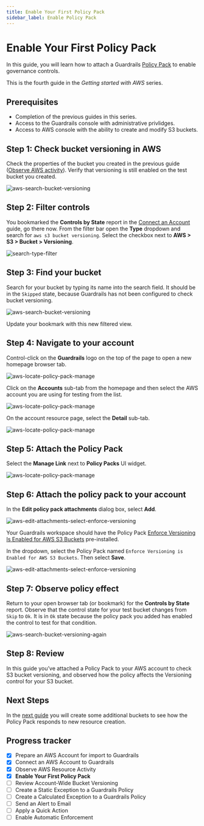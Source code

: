```yaml
---
title: Enable Your First Policy Pack
sidebar_label: Enable Policy Pack
---
```



# Enable Your First Policy Pack

In this guide, you will learn how to attach a Guardrails [Policy Pack](https://turbot.com/guardrails/docs/guides/configuring-guardrails/policy-packs) to enable governance controls.

This is the fourth guide in the *Getting started with AWS* series.

## Prerequisites

- Completion of the previous guides in this series.
- Access to the Guardrails console with administrative privlidges.
- Access to AWS console with the ability to create and modify S3 buckets.

## Step 1: Check bucket versioning in AWS

Check the properties of the bucket you created in the previous guide ([Observe AWS activity](/guardrails/docs/getting-started/getting-started-aws/observe-aws-activity)). Verify that versioning is still enabled on the test bucket you created.

<p><img alt="aws-search-bucket-versioning" src="/images/docs/guardrails/getting-started/getting-started-aws/enable-policy-pack/bucket-versioning-enabled.png"/></p>

## Step 2: Filter controls

You bookmarked the **Controls by State** report in the [Connect an Account](/guardrails/docs/getting-started/getting-started-aws/observe-aws-activity) guide, go there now. From the filter bar open the **Type** dropdown and search for `aws s3 bucket versioning`. Select the checkbox next to **AWS > S3 > Bucket > Versioning**. 

<p><img alt="search-type-filter" src="/images/docs/guardrails/getting-started/getting-started-aws/enable-policy-pack/search-type-filter.png"/></p>

## Step 3: Find your bucket

Search for your bucket by typing its name into the search field. It should be in the `Skipped` state, because Guardrails has not been configured to check bucket versioning.

<p><img alt="aws-search-bucket-versioning" src="/images/docs/guardrails/getting-started/getting-started-aws/enable-policy-pack/search-filtered-versioning-controls.png"/></p>

Update your bookmark with this new filtered view.

## Step 4: Navigate to your account

Control-click on the **Guardrails** logo on the top of the page to open a new homepage browser tab.

<p><img alt="aws-locate-policy-pack-manage" src="/images/docs/guardrails/getting-started/getting-started-aws/enable-policy-pack/navigate-1.png"/></p>

Click on the **Accounts** sub-tab from the homepage and then select the AWS account you are using for testing from the list.

<p><img alt="aws-locate-policy-pack-manage" src="/images/docs/guardrails/getting-started/getting-started-aws/enable-policy-pack/navigate-2.png"/></p>

On the account resource page, select the **Detail** sub-tab.

<p><img alt="aws-locate-policy-pack-manage" src="/images/docs/guardrails/getting-started/getting-started-aws/enable-policy-pack/navigate-3.png"/></p>


## Step 5: Attach the Policy Pack

Select the **Manage Link** next to **Policy Packs** UI widget.

<p><img alt="aws-locate-policy-pack-manage" src="/images/docs/guardrails/getting-started/getting-started-aws/enable-policy-pack/aws-locate-policy-pack-manage.png"/></p>

## Step 6: Attach the policy pack to your account

In the **Edit policy pack attachments** dialog box, select **Add**.

<p><img alt="aws-edit-attachments-select-enforce-versioning" src="/images/docs/guardrails/getting-started/getting-started-aws/enable-policy-pack/enforce-versioning-1.png"/></p>

Your Guardrails workspace should have the Policy Pack [Enforce Versioning Is Enabled for AWS S3 Buckets](https://hub.guardrails.turbot.com/policy-packs/aws_s3_enforce_versioning_is_enabled_for_buckets) pre-installed.

In the dropdown, select the Policy Pack named `Enforce Versioning is Enabled for AWS S3 Buckets`. Then select **Save**.

<p><img alt="aws-edit-attachments-select-enforce-versioning" src="/images/docs/guardrails/getting-started/getting-started-aws/enable-policy-pack/enforce-versioning-2.png"/></p>

## Step 7: Observe policy effect

Return to your open browser tab (or bookmark) for the **Controls by State** report. Observe that the control state for your test bucket changes from `Skip` to `Ok`. It is in `Ok` state because the policy pack you added has enabled the control to test for that condition.

<p><img alt="aws-search-bucket-versioning-again" src="/images/docs/guardrails/getting-started/getting-started-aws/enable-policy-pack/aws-search-bucket-versioning-again.png"/></p>

## Step 8: Review

In this guide you’ve attached a Policy Pack to your AWS account to check S3 bucket versioning, and observed how the policy affects the Versioning control for your S3 bucket.

## Next Steps

In the [next guide](/guardrails/docs/getting-started/getting-started-aws/review-account-wide) you will create some additional buckets to see how the Policy Pack responds to new resource creation.


## Progress tracker

- [x] Prepare an AWS Account for import to Guardrails
- [x] Connect an AWS Account to Guardrails
- [x] Observe AWS Resource Activity
- [x] **Enable Your First Policy Pack**
- [ ] Review Account-Wide Bucket Versioning
- [ ] Create a Static Exception to a Guardrails Policy
- [ ] Create a Calculated Exception to a Guardrails Policy
- [ ] Send an Alert to Email
- [ ] Apply a Quick Action
- [ ] Enable Automatic Enforcement
